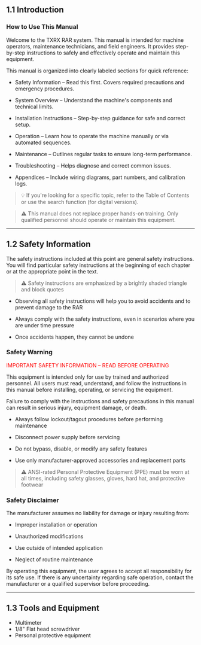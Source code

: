 ## 1.1 Introduction

### How to Use This Manual

Welcome to the TXRX RAR system. This manual is intended for machine operators, maintenance technicians, and field engineers. It provides step-by-step instructions to safely and effectively operate and maintain this equipment.

This manual is organized into clearly labeled sections for quick reference:

* Safety Information – Read this first. Covers required precautions and emergency procedures.

* System Overview – Understand the machine's components and technical limits.

* Installation Instructions – Step-by-step guidance for safe and correct setup.

* Operation – Learn how to operate the machine manually or via automated sequences.

* Maintenance – Outlines regular tasks to ensure long-term performance.

* Troubleshooting – Helps diagnose and correct common issues.

* Appendices – Include wiring diagrams, part numbers, and calibration logs.

> 💡 If you're looking for a specific topic, refer to the Table of Contents or use the search function (for digital versions).

> ⚠️ This manual does not replace proper hands-on training. Only qualified personnel should operate or maintain this equipment.
---

## 1.2 Safety Information

The safety instructions included at this point are general safety instructions. 
You will find particular safety instructions at the beginning of each chapter or at the appropriate point in the text.

> ⚠️ Safety instructions are emphasized by a brightly shaded triangle and block quotes
 
* Observing all safety instructions will help you to avoid accidents and to prevent damage to the RAR
 
* Always comply with the safety instructions, even in scenarios where you are under time pressure

* Once accidents happen, they cannot be undone

### Safety Warning

<span style="color:red;">IMPORTANT SAFETY INFORMATION – READ BEFORE OPERATING</span></span>

This equipment is intended only for use by trained and authorized personnel. All users must read, understand, and follow the instructions in this manual before installing, operating, or servicing the equipment.

Failure to comply with the instructions and safety precautions in this manual can result in serious injury, equipment damage, or death.

* Always follow lockout/tagout procedures before performing maintenance

* Disconnect power supply before servicing

* Do not bypass, disable, or modify any safety features

* Use only manufacturer-approved accessories and replacement parts

> ⚠️ ANSI-rated Personal Protective Equipment (PPE) must be worn at all times, including safety glasses, gloves, hard hat, and protective footwear

### Safety Disclaimer

The manufacturer assumes no liability for damage or injury resulting from:

* Improper installation or operation

* Unauthorized modifications

* Use outside of intended application

* Neglect of routine maintenance

By operating this equipment, the user agrees to accept all responsibility for its safe use. 
If there is any uncertainty regarding safe operation, contact the manufacturer or a qualified supervisor before proceeding.

---

## 1.3 Tools and Equipment

* Multimeter
* 1/8" Flat head screwdriver
* Personal protective equipment
